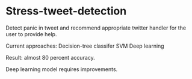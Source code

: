 # Stress-tweet-detection

Detect panic in tweet and recommend appropriate twitter handler for the user to provide help. 

Current approaches:
Decision-tree classifer
SVM
Deep learning

Result: almost 80 percent accuracy. 

Deep learning model requires improvements. 
